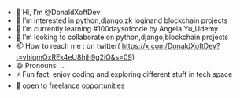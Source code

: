 - 👋 Hi, I’m @DonaldXoftDev
- 👀 I’m interested in python,django,zk loginand blockchain projects
- 🌱 I’m currently learning #100daysofcode by Angela Yu_Udemy
- 💞️ I’m looking to collaborate on python,django,blockchain projects
- 📫 How to reach me : on twitter( https://x.com/DonaldXoftDev?t=vhiqmQxREk4eU8hjh9g2iQ&s=09)
- 😄 Pronouns: ...
- ⚡ Fun fact: enjoy coding and exploring different stuff in tech space
- 🚀 open to freelance opportunities 
<!---
DonaldXoftDev/DonaldXoftDev is a ✨ special ✨ repository because its `README.md` (this file) appears on your GitHub profile.
You can click the Preview link to take a look at your changes.
--->
